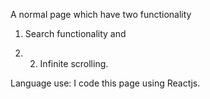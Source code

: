 A normal page which have two functionality 

1) Search functionality and
  
3) 2) Infinite scrolling.

 Language use: I code this page using Reactjs.
